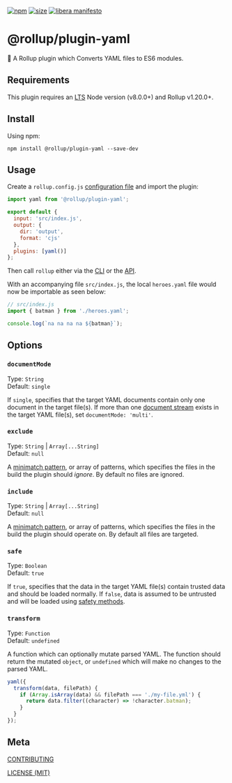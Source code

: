 [npm]: https://img.shields.io/npm/v/@rollup/plugin-yaml
[npm-url]: https://www.npmjs.com/package/@rollup/plugin-yaml
[size]: https://packagephobia.now.sh/badge?p=@rollup/plugin-yaml
[size-url]: https://packagephobia.now.sh/result?p=@rollup/plugin-yaml

[![npm][npm]][npm-url]
[![size][size]][size-url]
[![libera manifesto](https://img.shields.io/badge/libera-manifesto-lightgrey.svg)](https://liberamanifesto.com)

# @rollup/plugin-yaml

🍣 A Rollup plugin which Converts YAML files to ES6 modules.

## Requirements

This plugin requires an [LTS](https://github.com/nodejs/Release) Node version (v8.0.0+) and Rollup v1.20.0+.

## Install

Using npm:

```console
npm install @rollup/plugin-yaml --save-dev
```

## Usage

Create a `rollup.config.js` [configuration file](https://www.rollupjs.org/guide/en/#configuration-files) and import the plugin:

```js
import yaml from '@rollup/plugin-yaml';

export default {
  input: 'src/index.js',
  output: {
    dir: 'output',
    format: 'cjs'
  },
  plugins: [yaml()]
};
```

Then call `rollup` either via the [CLI](https://www.rollupjs.org/guide/en/#command-line-reference) or the [API](https://www.rollupjs.org/guide/en/#javascript-api).

With an accompanying file `src/index.js`, the local `heroes.yaml` file would now be importable as seen below:

```js
// src/index.js
import { batman } from './heroes.yaml';

console.log(`na na na na ${batman}`);
```

## Options

### `documentMode`

Type: `String`<br>
Default: `single`

If `single`, specifies that the target YAML documents contain only one document in the target file(s). If more than one [document stream](https://yaml.org/spec/1.2/spec.html#id2801681) exists in the target YAML file(s), set `documentMode: 'multi'`.

### `exclude`

Type: `String` | `Array[...String]`<br>
Default: `null`

A [minimatch pattern](https://github.com/isaacs/minimatch), or array of patterns, which specifies the files in the build the plugin should _ignore_. By default no files are ignored.

### `include`

Type: `String` | `Array[...String]`<br>
Default: `null`

A [minimatch pattern](https://github.com/isaacs/minimatch), or array of patterns, which specifies the files in the build the plugin should operate on. By default all files are targeted.

### `safe`

Type: `Boolean`<br>
Default: `true`

If `true`, specifies that the data in the target YAML file(s) contain trusted data and should be loaded normally. If `false`, data is assumed to be untrusted and will be loaded using [safety methods](https://github.com/nodeca/js-yaml#safeload-string---options-).

### `transform`

Type: `Function`<br>
Default: `undefined`

A function which can optionally mutate parsed YAML. The function should return the mutated `object`, or `undefined` which will make no changes to the parsed YAML.

```js
yaml({
  transform(data, filePath) {
    if (Array.isArray(data) && filePath === './my-file.yml') {
      return data.filter((character) => !character.batman);
    }
  }
});
```

## Meta

[CONTRIBUTING](/.github/CONTRIBUTING.md)

[LICENSE (MIT)](/LICENSE)
